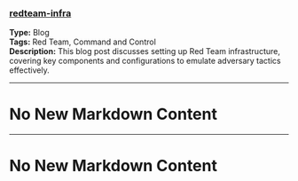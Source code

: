 ### [redteam-infra](https://blog.noodle.red/red-team-stuff/redteam-infra/)
**Type:** Blog  
**Tags:** Red Team, Command and Control  
**Description:** This blog post discusses setting up Red Team infrastructure, covering key components and configurations to emulate adversary tactics effectively.

---

# No New Markdown Content

---

# No New Markdown Content